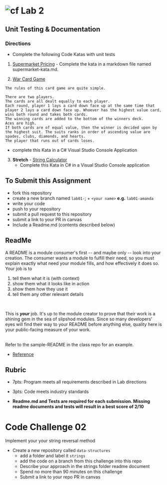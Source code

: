 # ![cf](http://i.imgur.com/7v5ASc8.png) Lab 2 
## Unit Testing & Documentation


### Directions
- Complete the following Code Katas with unit tests

1. [Supermarket Pricing](http://codekata.com/kata/kata01-supermarket-pricing/)
		- Complete the kata in a markdown file named supermarket-kata.md. 

2. [War Card Game](https://www.wikiwand.com/en/War_(card_game))
```
The rules of this card game are quite simple.

There are two players.
The cards are all dealt equally to each player.
Each round, player 1 lays a card down face up at the same time that player 2 lays a card down face up. Whoever has the highest value card, wins both round and takes both cards.
The winning cards are added to the bottom of the winners deck.
Aces are high.
If both cards are of equal value, then the winner is decided upon by the highest suit. The suits ranks in order of ascending value are spades, clubs, diamonds, and hearts.
The player that runs out of cards loses.
```
- complete this Kata in a C# Visual Studio Console Application

3. **Stretch** - [String Calculator](https://github.com/xpeppers/string-calculator-kata)
	- Complete this Kata in C# in a Visual Studio Console application

## To Submit this Assignment
- fork this repository
- create a new branch named `lab01-`; + `<your name>` **e.g.** `lab01-amanda`
- write your code
- push to your repository
- submit a pull request to this repository
- submit a link to your PR in canvas
- Include a Readme.md (contents described below)

## ReadMe
A README is a module consumer's first -- and maybe only -- look into your creation. The consumer wants a module to fulfill their need, so you must explain exactly what need your module fills, and how effectively it does so.
<br />
Your job is to

1. tell them what it is (with context)
2. show them what it looks like in action
3. show them how they use it
4. tell them any other relevant details
<br />

This is ***your*** job. It's up to the module creator to prove that their work is a shining gem in the sea of slipshod modules. Since so many developers' eyes will find their way to your README before anything else, quality here is your public-facing measure of your work.

<br /> Refer to the sample-README in the class repo for an example. 
- [Reference](https://github.com/noffle/art-of-readme)

## Rubric
- 7pts: Program meets all requirements described in Lab directions
- 3pts: Code meets industry standards

- **Readme.md and Tests are required for each submission. Missing readme documents and tests will result in a best score of 2/10**

# Code Challenge 02
Implement your your string reversal method

- Create a new repository called `data-structures` 
  - add a folder and label it `strings`
  - add the code on a branch from this challenge into this repo
  - Describe your approach in the strings folder readme document
  - Spend no more than 90 minutes on this challenge
  - Submit a link to your repo PR in canvas
